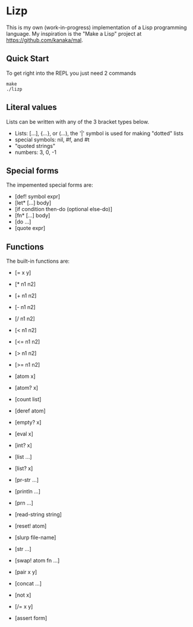 # Lizp

This is my own (work-in-progress) implementation of a Lisp programming language. My inspiration is the "Make a Lisp" project at https://github.com/kanaka/mal.

## Quick Start

To get right into the REPL you just need 2 commands

```shell
make
./lizp
```

## Literal values

Lists can be written with any of the 3 bracket types below.

* Lists: [...], {...}, or (...), the '|' symbol is used for making "dotted" lists
* special symbols: nil, #f, and #t
* "quoted strings"
* numbers: 3, 0, -1

## Special forms

The impemented special forms are:

* [def! symbol expr]
* [let\* [...] body]
* [if condition then-do (optional else-do)]
* [fn\* [...] body]
* [do ...]
* [quote expr]

## Functions

The built-in functions are:
* [= x y]
* [\* n1 n2]
* [+ n1 n2]
* [- n1 n2]
* [/ n1 n2]
* [< n1 n2]
* [<= n1 n2]
* [> n1 n2]
* [>= n1 n2]
* [atom x]
* [atom? x]
* [count list]
* [deref atom]
* [empty? x]
* [eval x]
* [int? x]
* [list ...]
* [list? x]
* [pr-str ...]
* [println ...]
* [prn ...]
* [read-string string]
* [reset! atom]
* [slurp file-name]
* [str ...]
* [swap! atom fn ...]
* [pair x y]
* [concat ...]

* [not x]
* [/= x y]
* [assert form]

